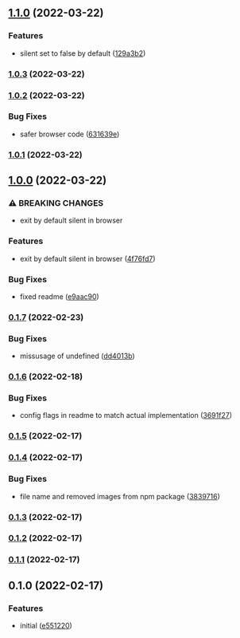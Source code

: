 ## [1.1.0](https://github.com/b12k/surenv/compare/1.0.3...1.1.0) (2022-03-22)


### Features

* silent set to false by default ([129a3b2](https://github.com/b12k/surenv/commit/129a3b2be99f2851404875018a633098c7800dd7))

### [1.0.3](https://github.com/b12k/surenv/compare/1.0.2...1.0.3) (2022-03-22)

### [1.0.2](https://github.com/b12k/surenv/compare/1.0.1...1.0.2) (2022-03-22)


### Bug Fixes

* safer browser code ([631639e](https://github.com/b12k/surenv/commit/631639eb9ddacba7fc654f4108caf35de71b724e))

### [1.0.1](https://github.com/b12k/surenv/compare/1.0.0...1.0.1) (2022-03-22)

## [1.0.0](https://github.com/b12k/surenv/compare/0.1.7...1.0.0) (2022-03-22)


### ⚠ BREAKING CHANGES

* exit by default silent in browser

### Features

* exit by default silent in browser ([4f76fd7](https://github.com/b12k/surenv/commit/4f76fd7171477fd5c9032b39e7e1b48af53b8acf))


### Bug Fixes

* fixed readme ([e9aac90](https://github.com/b12k/surenv/commit/e9aac905f7a7c9881bb75e62a6b9678984eddde7))

### [0.1.7](https://github.com/b12k/surenv/compare/0.1.6...0.1.7) (2022-02-23)


### Bug Fixes

* missusage of undefined ([dd4013b](https://github.com/b12k/surenv/commit/dd4013b53ea3d5752c8020497b6948ef4c8092bb))

### [0.1.6](https://github.com/b12k/surenv/compare/0.1.5...0.1.6) (2022-02-18)


### Bug Fixes

* config flags in readme to match actual implementation ([3691f27](https://github.com/b12k/surenv/commit/3691f27f89eea307174a1bb3a8fdc908c987cabd))

### [0.1.5](https://github.com/b12k/surenv/compare/0.1.4...0.1.5) (2022-02-17)

### [0.1.4](https://github.com/b12k/surenv/compare/0.1.3...0.1.4) (2022-02-17)


### Bug Fixes

* file name and removed images from npm package ([3839716](https://github.com/b12k/surenv/commit/38397165f5c0e336707a32e0ce84e483279dc6de))

### [0.1.3](https://github.com/b12k/surenv/compare/0.1.2...0.1.3) (2022-02-17)

### [0.1.2](https://github.com/b12k/surenv/compare/0.1.1...0.1.2) (2022-02-17)

### [0.1.1](https://github.com/b12k/surenv/compare/0.1.0...0.1.1) (2022-02-17)

## 0.1.0 (2022-02-17)


### Features

* initial ([e551220](https://github.com/b12k/surenv/commit/e551220a5a675ed19c86793ca598d97493a8d340))

